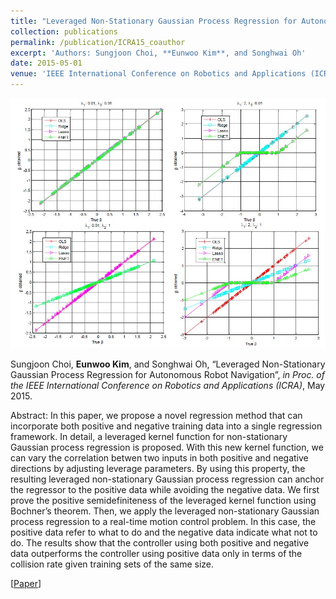 ```yaml
---
title: "Leveraged Non-Stationary Gaussian Process Regression for Autonomous Robot Navigation"
collection: publications
permalink: /publication/ICRA15_coauthor
excerpt: 'Authors: Sungjoon Choi, **Eunwoo Kim**, and Songhwai Oh'
date: 2015-05-01
venue: 'IEEE International Conference on Robotics and Applications (ICRA)'
---
```

<img src='/images/cvpr15.jpg' width="600">

Sungjoon Choi, **Eunwoo Kim**, and Songhwai Oh, “Leveraged Non-Stationary Gaussian Process Regression for Autonomous Robot Navigation”, *in Proc. of the IEEE International Conference on Robotics and Applications (ICRA)*, May 2015.

Abstract: In this paper, we propose a novel regression method that can incorporate both positive and negative training data into a single regression framework. In detail, a leveraged kernel function for non-stationary Gaussian process regression is proposed. With this new kernel function, we can vary the correlation betwen two inputs in both positive and negative directions by adjusting leverage parameters. By using this property, the resulting leveraged non-stationary Gaussian process regression can anchor the regressor to the positive data while avoiding the negative data. We first prove the positive semidefiniteness of the leveraged kernel function using Bochner’s theorem. Then, we apply the leveraged non-stationary Gaussian process regression to a real-time motion control problem. In this case, the positive data refer to what to do and the negative data indicate what not to do. The results show that the controller using both positive and negative data outperforms the controller using positive data only in terms of the collision rate given training sets of the same size.

[[Paper](https://ieeexplore.ieee.org/document/7139222)] 

